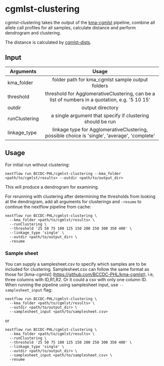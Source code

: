 # cgmlst-clustering

cgmlst-clustering takes the output of the [kma-cgmlst](https://github.com/BCCDC-PHL/kma-cgmlst) pipeline, combine all allele call profiles for all samples, calculate distance and perform dendrogram and clustering.


The distance is calculated by [cgmlst-dists](https://github.com/tseemann/cgmlst-dists).


## Input
| Arguments      | Usage      | 
|----------------|:----------:|
|kma_folder  | folder path for kma_cgmlst sample output folders |
|threshold   | threshold for AgglomerativeClustering, can be a list of numbers in a quotation, e.g. '5 10 15' |
|outdir      | output directory |
|runClustering| a single argument that specify if clustering should be run |
|linkage_type | linkage type for AgglomerativeClustering, possible choice is 'single', 'average', 'complete'|


## Usage

For initial run without clustering:
```
nextflow run BCCDC-PHL/cgmlst-clustering --kma_folder <path/to/cgmlst/results> --outdir <path/to/output_dir>
```

This will produce a dendrogram for examining.

For rerunning with clustering after determining the thresholds from looking at the dendrogram, add all arguments for clusterings and `-resume` to continue the nextflow pipeline from cache:

```
nextflow run BCCDC-PHL/cgmlst-clustering \
  --kma_folder <path/to/cgmlst/results> \
  --runClustering \
  --threshold '25 50 75 100 125 150 200 250 300 350 400' \
  --linkage_type 'single' \
  --outdir <path/to/output_dir> \ 
  -resume
```

### Sample sheet
You can supply a samplesheet.csv to specify which samples are to be included for clustering. Samplesheet.csv can follow the same format as those for [kma-cgmlst] (https://github.com/BCCDC-PHL/kma-cgmlst), i.e, three columns with ID,R1,R2. Or it could a csv with only one column ID. When running the pipeline using samplesheet input, use `--samplesheet_input` flag:


```
nextflow run BCCDC-PHL/cgmlst-clustering \
  --kma_folder <path/to/cgmlst/results> \
  --outdir <path/to/output_dir> \
  --samplesheet_input <path/to/samplesheet.csv>
```

or 

```
nextflow run BCCDC-PHL/cgmlst-clustering \
  --kma_folder <path/to/cgmlst/results> \
  --runClustering \
  --threshold '25 50 75 100 125 150 200 250 300 350 400' \
  --linkage_type 'single' \
  --outdir <path/to/output_dir> \ 
  --samplesheet_input <path/to/samplesheet.csv> \
  -resume
```